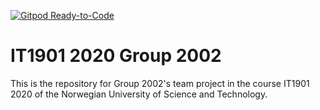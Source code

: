 [![Gitpod Ready-to-Code](https://img.shields.io/badge/Gitpod-Ready--to--Code-darkred?logo=gitpod)](https://gitpod.idi.ntnu.no/#https://gitlab.stud.idi.ntnu.no/it1901/groups-2020/gr2002/gr2002)

# IT1901 2020 Group 2002
This is the repository for Group 2002's team project in the course IT1901
 2020 of the Norwegian University of Science and Technology.
 